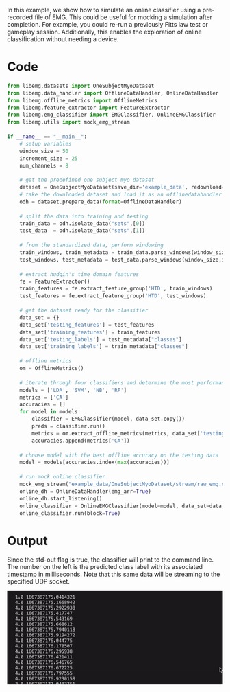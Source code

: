 In this example, we show how to simulate an online classifier using a pre-recorded file of EMG. This could be useful for mocking a simulation after completion. For example, you could re-run a previously Fitts law test or gameplay session. Additionally, this enables the exploration of online classification without needing a device.

# Code
```Python
from libemg.datasets import OneSubjectMyoDataset
from libemg.data_handler import OfflineDataHandler, OnlineDataHandler
from libemg.offline_metrics import OfflineMetrics
from libemg.feature_extractor import FeatureExtractor
from libemg.emg_classifier import EMGClassifier, OnlineEMGClassifier
from libemg.utils import mock_emg_stream

if __name__ == "__main__":
    # setup variables
    window_size = 50
    increment_size = 25
    num_channels = 8

    # get the predefined one subject myo dataset
    dataset = OneSubjectMyoDataset(save_dir='example_data', redownload=False)
    # take the downloaded dataset and load it as an offlinedatahandler
    odh = dataset.prepare_data(format=OfflineDataHandler)

    # split the data into training and testing
    train_data = odh.isolate_data("sets",[0])
    test_data  = odh.isolate_data("sets",[1])

    # from the standardized data, perform windowing
    train_windows, train_metadata = train_data.parse_windows(window_size,increment_size)
    test_windows, test_metadata = test_data.parse_windows(window_size,increment_size)

    # extract hudgin's time domain features 
    fe = FeatureExtractor()
    train_features = fe.extract_feature_group('HTD', train_windows)
    test_features = fe.extract_feature_group('HTD', test_windows)

    # get the dataset ready for the classifier
    data_set = {}
    data_set['testing_features'] = test_features
    data_set['training_features'] = train_features
    data_set['testing_labels'] = test_metadata["classes"]
    data_set['training_labels'] = train_metadata["classes"]
    
    # offline metrics 
    om = OfflineMetrics()

    # iterate through four classifiers and determine the most performant
    models = ['LDA', 'SVM', 'NB', 'RF']
    metrics = ['CA']
    accuracies = []
    for model in models:
        classifier = EMGClassifier(model, data_set.copy())
        preds = classifier.run()
        metrics = om.extract_offline_metrics(metrics, data_set['testing_labels'], preds, 2)
        accuracies.append(metrics['CA'])

    # choose model with the best offline accuracy on the testing data
    model = models[accuracies.index(max(accuracies))]

    # run mock online classifier 
    mock_emg_stream("example_data/OneSubjectMyoDataset/stream/raw_emg.csv", num_channels=num_channels, sampling_rate=200)
    online_dh = OnlineDataHandler(emg_arr=True)
    online_dh.start_listening()
    online_classifier = OnlineEMGClassifier(model=model, data_set=data_set.copy(), num_channels=num_channels, window_size=window_size, window_increment=25, online_data_handler=online_dh, features=fe.get_feature_groups()['HTD'], std_out=True)
    online_classifier.run(block=True)
```

# Output
Since the std-out flag is true, the classifier will print to the command line. The number on the left is the predicted class label with its associated timestamp in milliseconds. Note that this same data will be streaming to the specified UDP socket.

![Alt Text](std-out.gif)
